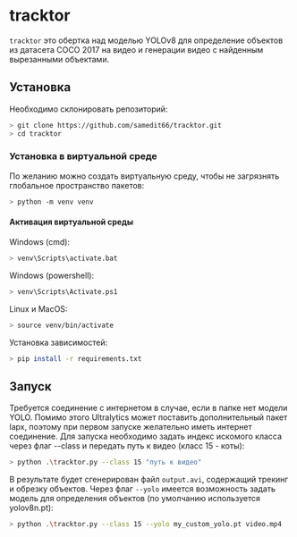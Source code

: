 # tracktor

`tracktor` это обертка над моделью YOLOv8 для определение объектов из датасета COCO 2017 на видео и генерации видео с найденным вырезанными объектами.

## Установка
Необходимо склонировать репозиторий:
```bash
> git clone https://github.com/samedit66/tracktor.git
> cd tracktor
```
### Установка в виртуальной среде
По желанию можно создать виртуальную среду, чтобы не загрязнять глобальное пространство пакетов:
```bash
> python -m venv venv
```
#### Активация виртуальной среды
Windows (cmd):
```bash
> venv\Scripts\activate.bat
```
Windows (powershell):
```bash
> venv\Scripts\Activate.ps1
```
Linux и MacOS:
```bash
> source venv/bin/activate
```
Установка зависимостей:
```bash
> pip install -r requirements.txt
```
## Запуск
Требуется соединение с интернетом в случае, если в папке нет модели YOLO. Помимо этого Ultralytics может поставить
дополнительный пакет lapx, поэтому при первом запуске желательно иметь интернет соединение. 
Для запуска необходимо задать индекс искомого класса через флаг --class и передать путь к видео (класс 15 - коты):
```bash
> python .\tracktor.py --class 15 "путь к видео"
```
В результате будет сгенерирован файл `output.avi`, содержащий трекинг и обрезку объектов.
Через флаг `--yolo` имеется возможность задать модель для определения объектов (по умолчанию используется yolov8n.pt):
```bash
> python .\tracktor.py --class 15 --yolo my_custom_yolo.pt video.mp4
```
